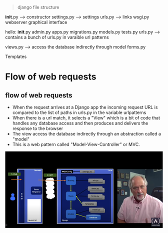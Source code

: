 > django file structure

__init__.py --> constructor 
settings.py --> settings 
urls.py     --> links
wsgi.py     webserver graphical interface 

hello:
__init__.py
admin.py
apps.py
migrations.py
models.py
tests.py
urls.py --> contains a bunch of urls.py in varaible url patterns 

views.py --> access the database indirectly through model
forms.py

Templates

# Flow of web requests 

## flow of web requests 
* When the request arrives at a Django app the incoming request URL is compared to the list of paths in urls.py in the variable urlpatterns 
* When there is a url match, it selects a "View" which is a bit of code that handles any database access and then produces and delivers the response to the browser
* The view access the database indirectly through an abstraction called a "model"
* This is a web pattern called "Model-View-Controller" or MVC.

![Bowser routing](image-5.png)